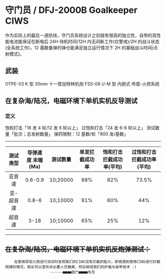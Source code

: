# 守门员 / DFJ-2000B Goalkeeper CIWS

作为实际上的最后一道防线，守门员系统设计之初就有很高的独立性，自带的高性能电池能保证在断电后 24H 待机时间/12H 内无间断工作(仅警戒)/2H 的战斗状态(全系统工作)，12 基数备弹的弹仓能满足独立运行情况下 2H 的基础战斗时间(点射模式)。

## 武装

OTPE-03 K 型 30mm 十一管加特林机炮
FSS-08 U-M 型 内嵌式 传感-火控系统

## 在复杂海/陆况，电磁环境下单机实机反导测试

### 定义

饱和打击「16 发 4 轮/12 发 6 轮以上」
过饱和打击「24 发 6-8 轮以上」
测试数量「批次；总发射数量」
弹药限制：12 基数/轮「800 发/基数」

---

| 测试类型  | 导弹速度 末端(Ma) | 测试数量 | 单发拦截成功率 | 饱和打击拦截成功率(平均) | 过饱和打击拦截成功率(平均) |
| :-------: | :---------------: | :------: | :------------: | :----------------------: | :------------------------: |
|  亚音速   |      0.6-0.9      | 10;20000 |      98%       |           82%            |           73.5%            |
| 亚-超音速 |       0.8-6       | 10;10000 |      91%       |           60%            |            44%             |
|  超音速   |       3-18        | 10;10000 |      65%       |           25%            |            12%             |

---

## ~~在复杂海/陆况，电磁环境下单机实机反炮弹测试：~~

```text
    在使用现役火炮进行测试时发现我们的CIWS没有拦截的能力，即使遇到使用CIWS进行拦截炮弹的情况，舰长可以宣布非必要人员撤离，然后相信我们的护盾与装甲技术 :)
                    ------■■■■部门■■■■专员
```
